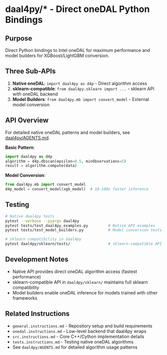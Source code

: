 # daal4py/* - Direct oneDAL Python Bindings

## Purpose
Direct Python bindings to Intel oneDAL for maximum performance and model builders for XGBoost/LightGBM conversion.

## Three Sub-APIs
1. **Native oneDAL**: `import daal4py as d4p` - Direct algorithm access
2. **sklearn-compatible**: `from daal4py.sklearn import ...` - sklearn API with oneDAL backend
3. **Model Builders**: `from daal4py.mb import convert_model` - External model conversion

## API Overview

For detailed native oneDAL patterns and model builders, see [daal4py/AGENTS.md](../daal4py/AGENTS.md).

**Basic Pattern**:
```python
import daal4py as d4p
algorithm = d4p.dbscan(epsilon=0.5, minObservations=5)
result = algorithm.compute(data)
```

**Model Conversion**:
```python
from daal4py.mb import convert_model
d4p_model = convert_model(xgb_model)  # 10-100x faster inference
```

## Testing
```bash
# Native daal4py tests
pytest --verbose --pyargs daal4py
pytest tests/test_daal4py_examples.py         # Native API examples
pytest tests/test_model_builders.py           # Model conversion tests

# sklearn compatibility in daal4py
pytest daal4py/sklearn/tests/                 # sklearn-compatible API
```

## Development Notes
- Native API provides direct oneDAL algorithm access (fastest performance)
- sklearn-compatible API in `daal4py/sklearn/` maintains full sklearn compatibility
- Model builders enable oneDAL inference for models trained with other frameworks

## Related Instructions
- `general.instructions.md` - Repository setup and build requirements
- `onedal.instructions.md` - Low-level backend that daal4py wraps
- `src.instructions.md` - Core C++/Cython implementation details
- `tests.instructions.md` - Testing native oneDAL algorithms
- See `daal4py/AGENTS.md` for detailed algorithm usage patterns